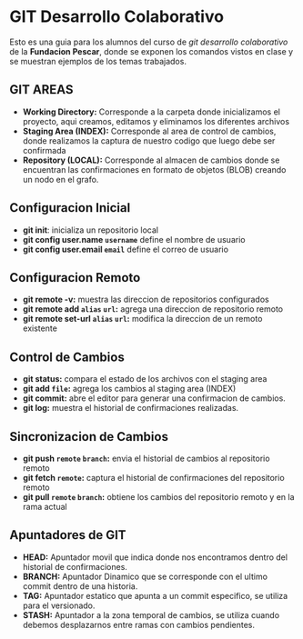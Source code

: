 # GIT Desarrollo Colaborativo

Esto es una guia para los alumnos del curso de _git desarrollo colaborativo_ de la __Fundacion Pescar__, donde se exponen los comandos vistos en clase y se muestran ejemplos de los temas trabajados.

## GIT AREAS
* __Working Directory:__ Corresponde a la carpeta donde inicializamos el proyecto, aqui creamos, editamos y eliminamos los diferentes archivos
* __Staging Area (INDEX):__ Corresponde al area de control de cambios, donde realizamos la captura de nuestro codigo que luego debe ser confirmada
* __Repository (LOCAL):__ Corresponde al almacen de cambios donde se encuentran las confirmaciones en formato de objetos (BLOB) creando un nodo en el grafo.

## Configuracion Inicial

* __git init__: inicializa un repositorio local
* __git config user.name `username`__ define el nombre de usuario
* __git config user.email `email`__ define el correo de usuario

## Configuracion Remoto

* __git remote -v:__ muestra las direccion de repositorios configurados
* __git remote add `alias` `url`:__ agrega una direccion de repositorio remoto
* __git remote set-url `alias` `url`:__ modifica la direccion de un remoto existente

## Control de Cambios

* __git status:__ compara el estado de los archivos con el staging area
* __git add `file`:__ agrega los cambios al staging area (INDEX)
* __git commit:__ abre el editor para generar una confirmacion de cambios.
* __git log:__ muestra el historial de confirmaciones realizadas.

## Sincronizacion de Cambios

* __git push `remote` `branch`:__ envia el historial de cambios al repositorio remoto
* __git fetch `remote`:__ captura el historial de confirmaciones del repositorio remoto 
* __git pull `remote` `branch`:__ obtiene los cambios del repositorio remoto y en la rama actual

## Apuntadores de GIT

* __HEAD:__ Apuntador movil que indica donde nos encontramos dentro del historial de confirmaciones.
* __BRANCH:__ Apuntador Dinamico que se corresponde con el ultimo commit dentro de una historia.
* __TAG:__ Apuntador estatico que apunta a un commit especifico, se utiliza para el versionado.
* __STASH:__ Apuntador a la zona temporal de cambios, se utiliza cuando debemos desplazarnos entre ramas con cambios pendientes.
